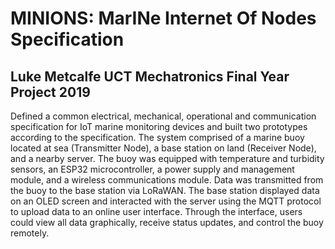 # MINIONS: MarINe Internet Of Nodes Specification
## Luke Metcalfe UCT Mechatronics Final Year Project 2019

Defined a common electrical, mechanical, operational and communication specification for IoT marine monitoring devices and built two prototypes according to the specification. The system comprised of a marine buoy located at sea (Transmitter Node), a base station on land (Receiver Node), and a nearby server. The buoy was equipped with temperature and turbidity sensors, an ESP32 microcontroller, a power supply and management module, and a wireless communications module. Data was transmitted from the buoy to the base station via LoRaWAN. The base station displayed data on an OLED screen and interacted with the server using the MQTT protocol to upload data to an online user interface. Through the interface, users could view all data graphically, receive status updates, and control the buoy remotely.
